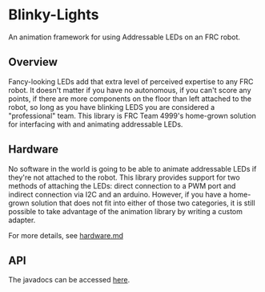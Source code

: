 # Blinky-Lights
An animation framework for using Addressable LEDs on an FRC robot.


## Overview
Fancy-looking LEDs add that extra level of perceived expertise to any FRC robot.
It doesn't matter if you have no autonomous, if you can't score any points, if
there are more components on the floor than left attached to the robot, so long
as you have blinking LEDS you are considered a "professional" team. This library
is FRC Team 4999's home-grown solution for interfacing with and animating
addressable LEDs.

## Hardware
No software in the world is going to be able to animate addressable LEDs if
they're not attached to the robot. This library provides support for two methods
of attaching the LEDs: direct connection to a PWM port and indirect connection
via I2C and an arduino. However, if you have a home-grown solution that does
not fit into either of those two categories, it is still possible to take
advantage of the animation library by writing a custom adapter.

For more details, see [hardware.md](docs/hardware.md)

## API

The javadocs can be accessed [here](https://momentumfrc.github.io/blinky-lights/javadoc).
